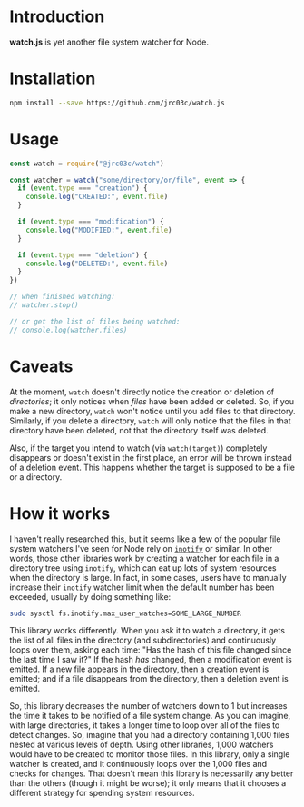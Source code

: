 # Introduction

**watch.js** is yet another file system watcher for Node.

# Installation

```bash
npm install --save https://github.com/jrc03c/watch.js
```

# Usage

```js
const watch = require("@jrc03c/watch")

const watcher = watch("some/directory/or/file", event => {
  if (event.type === "creation") {
    console.log("CREATED:", event.file)
  }

  if (event.type === "modification") {
    console.log("MODIFIED:", event.file)
  }

  if (event.type === "deletion") {
    console.log("DELETED:", event.file)
  }
})

// when finished watching:
// watcher.stop()

// or get the list of files being watched:
// console.log(watcher.files)
```

# Caveats

At the moment, `watch` doesn't directly notice the creation or deletion of _directories_; it only notices when _files_ have been added or deleted. So, if you make a new directory, `watch` won't notice until you add files to that directory. Similarly, if you delete a directory, `watch` will only notice that the files in that directory have been deleted, not that the directory itself was deleted.

Also, if the target you intend to watch (via `watch(target)`) completely disappears or doesn't exist in the first place, an error will be thrown instead of a deletion event. This happens whether the target is supposed to be a file or a directory.

# How it works

I haven't really researched this, but it seems like a few of the popular file system watchers I've seen for Node rely on [`inotify`](https://en.wikipedia.org/wiki/Inotify) or similar. In other words, those other libraries work by creating a watcher for each file in a directory tree using `inotify`, which can eat up lots of system resources when the directory is large. In fact, in some cases, users have to manually increase their `inotify` watcher limit when the default number has been exceeded, usually by doing something like:

```bash
sudo sysctl fs.inotify.max_user_watches=SOME_LARGE_NUMBER
```

This library works differently. When you ask it to watch a directory, it gets the list of all files in the directory (and subdirectories) and continuously loops over them, asking each time: "Has the hash of this file changed since the last time I saw it?" If the hash _has_ changed, then a modification event is emitted. If a new file appears in the directory, then a creation event is emitted; and if a file disappears from the directory, then a deletion event is emitted.

So, this library decreases the number of watchers down to 1 but increases the time it takes to be notified of a file system change. As you can imagine, with large directories, it takes a longer time to loop over all of the files to detect changes. So, imagine that you had a directory containing 1,000 files nested at various levels of depth. Using other libraries, 1,000 watchers would have to be created to monitor those files. In this library, only a single watcher is created, and it continuously loops over the 1,000 files and checks for changes. That doesn't mean this library is necessarily any better than the others (though it might be worse); it only means that it chooses a different strategy for spending system resources.
